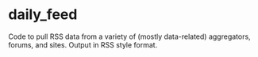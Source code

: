 # daily_feed

Code to pull RSS data from a variety of (mostly data-related) aggregators, forums, and sites. Output in RSS style format. 
